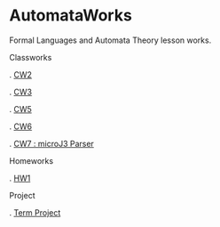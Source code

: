 # AutomataWorks
Formal Languages and Automata Theory lesson works.

Classworks

. [CW2](https://busenurkaraca.github.io/AutomataWorks/CW2.html)

. [CW3](https://busenurkaraca.github.io/AutomataWorks/CW3_Automata.html)

. [CW5](https://busenurkaraca.github.io/AutomataWorks/Expression.html)

. [CW6](https://busenurkaraca.github.io/AutomataWorks/CW6.html)

. [CW7 : microJ3 Parser](https://busenurkaraca.github.io/AutomataWorks/microJ3.html)

Homeworks

. [HW1](https://busenurkaraca.github.io/AutomataWorks/Homework1.html)

Project

. [Term Project](https://busenurkaraca.github.io/AutomataWorks/TermProject.html)

